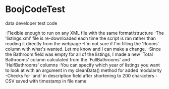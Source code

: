 # BoojCodeTest
data developer test code

-Flexible enough to run on any XML file with the same format/structure
-The 'listings.xml' file is re-downloaded each time the script is ran rather than reading it directly from the webpage
-I'm not sure if I'm filling the 'Rooms' column with what's wanted. Let me know and I can make a change.
-Since the Bathroom field was empty for all of the listings, I made a new 'Total Bathrooms' column calculated from the 'FullBathrooms' and 'HalfBathrooms' columns
-You can specify which year of listings you want to look at with an argument in my cleanData() method for added modularity
-Checks for 'and' in description field after shortening to 200 characters
-CSV saved with timestamp in file name
